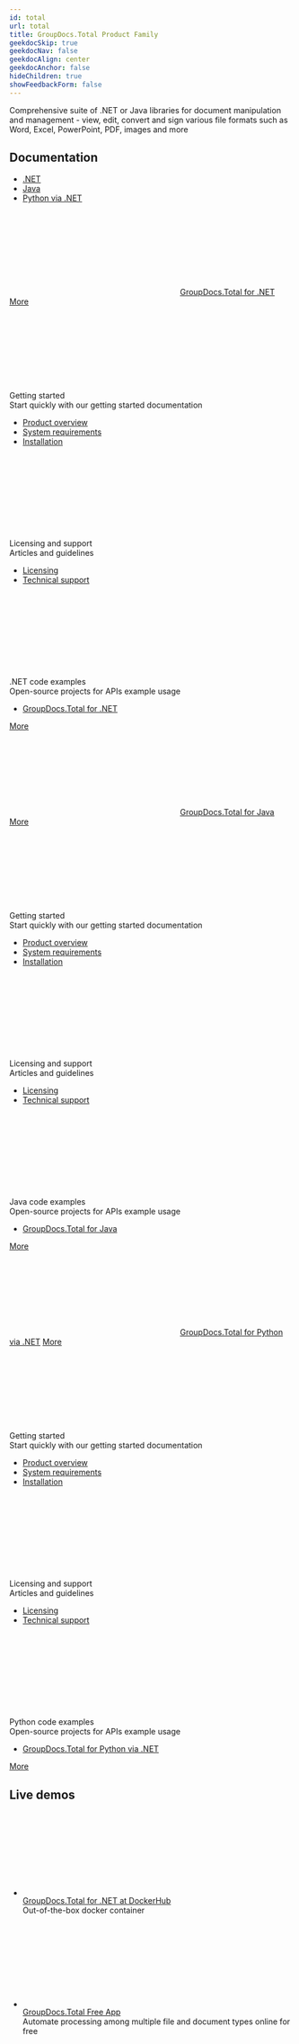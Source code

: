 ```yaml
---
id: total
url: total
title: GroupDocs.Total Product Family
geekdocSkip: true
geekdocNav: false
geekdocAlign: center
geekdocAnchor: false
hideChildren: true
showFeedbackForm: false
---
```


<div class="gdoc-list-descr">
Comprehensive suite of .NET or Java libraries for document manipulation and management - view, edit, convert and sign various file formats such as Word, Excel, PowerPoint, PDF, images and more
</div>

<h2 class="gdoc-product-title">Documentation</h2>

<div class="gdoc-platform-links">
<ul >
<li><a href="#total_net">.NET</a></li>
<li><a href="#total_java">Java</a></li>
<li><a href="#total_python_net">Python via .NET</a></li>
</ul>
</div>


<div class="gdoc-platforms">
<div class="gdoc-platform">
     <a id="total_net"></a>
        <div class="gdoc-platform__header">
            <svg class="gdoc-platform__header-icon"><use xlink:href="/img/groupdocs-stack.svg#net"></use></svg>
            <a class="gdoc-platform__header-title"  href='/total/net/'>GroupDocs.Total for .NET</a>
            <a class="gdoc-platform__header-btn"  href='/total/net/'>More</a>
        </div>
        <div class="gdoc-platform__cols">
            <div class="gdoc-platform__col">
                <div class="gdoc-platform__col-title">
                <svg class="gdoc-platform__col-icon"><use xlink:href="/img/groupdocs-stack.svg#time"></use></svg>
                <div>Getting started</div></div>
                <div class="gdoc-platform__col-descr">Start quickly with our getting started documentation</div>
                <ul class="gdoc-platform__col-links">
                    <li> <a href='/total/net/product-overview/'>Product overview</a></li>
                    <li> <a href='/total/net/system-requirements/'>System requirements</a></li>
                    <li> <a href='/total/net/installation/'>Installation</a></li>
                </ul>
            </div>
            <div class="gdoc-platform__col">
                    <div class="gdoc-platform__col-title">
                    <svg class="gdoc-platform__col-icon"><use xlink:href="/img/groupdocs-stack.svg#document"></use></svg>
                    <div>Licensing and support</div></div>
                    <div class="gdoc-platform__col-descr">Articles and guidelines</div>
                    <ul class="gdoc-platform__col-links">
                        <li> <a href='/total/net/licensing-and-evaluation/'>Licensing</a></li>
                        <li> <a href='/total/net/technical-support/'>Technical support</a></li>
                    </ul>
                    </div>
            <div class="gdoc-platform__col">
                    <div class="gdoc-platform__col-title">
                    <svg class="gdoc-platform__col-icon"><use xlink:href="/img/groupdocs-stack.svg#git-big"></use></svg>
                    <div>.NET code examples</div></div>
                    <div class="gdoc-platform__col-descr">Open-source projects for APIs example usage</div>
                    <ul class="gdoc-platform__col-links gdoc-platform__col-links--alt">
                        <li> <a href='https://github.com/groupdocs-total/GroupDocs.Total-for-.NET'>GroupDocs.Total for .NET</a></li>
                    </ul>
            </div>
        </div>
        <div class="gdoc-platform__footer">
            <a class="gdoc-platform__footer-btn"  href='/total/net/'>More</a>
        </div>
    </div>
    <div class="gdoc-platform">
    <a id="total_java"></a>
        <div class="gdoc-platform__header">
            <svg class="gdoc-platform__header-icon"><use xlink:href="/img/groupdocs-stack.svg#java"></use></svg>
            <a class="gdoc-platform__header-title"  href='/total/java/'>GroupDocs.Total for Java</a>
            <a class="gdoc-platform__header-btn"  href='/total/java/'>More</a>
        </div>
        <div class="gdoc-platform__cols">
            <div class="gdoc-platform__col">
                <div class="gdoc-platform__col-title">
                <svg class="gdoc-platform__col-icon"><use xlink:href="/img/groupdocs-stack.svg#time"></use></svg>
                <div>Getting started</div></div>
                <div class="gdoc-platform__col-descr">Start quickly with our getting started documentation</div>
                <ul class="gdoc-platform__col-links">
                    <li> <a href='/total/java/product-overview/'>Product overview</a></li>
                    <li> <a href='/total/java/system-requirements/'>System requirements</a></li>
                    <li> <a href='/total/java/installation/'>Installation</a></li>
                </ul>
            </div>
            <div class="gdoc-platform__col">
                <div class="gdoc-platform__col-title">
                    <svg class="gdoc-platform__col-icon"><use xlink:href="/img/groupdocs-stack.svg#document"></use></svg>
                    <div>Licensing and support</div></div>
                    <div class="gdoc-platform__col-descr">Articles and guidelines</div>
                    <ul class="gdoc-platform__col-links">
                        <li> <a href='/total/java/licensing-and-evaluation/'>Licensing</a></li>
                        <li> <a href='/total/java/technical-support/'>Technical support</a></li>
                    </ul>
                </div>
            <div class="gdoc-platform__col">
                <div class="gdoc-platform__col-title">
                    <svg class="gdoc-platform__col-icon"><use xlink:href="/img/groupdocs-stack.svg#git-big"></use></svg>
                <div>Java code examples</div></div>
                <div class="gdoc-platform__col-descr">Open-source projects for APIs example usage</div>
                <ul class="gdoc-platform__col-links gdoc-platform__col-links--alt">
                    <li> <a href='https://github.com/groupdocs-total/GroupDocs.Total-for-Java'>GroupDocs.Total for Java</a></li>
                </ul>
            </div>
        </div>
        <div class="gdoc-platform__footer">
            <a class="gdoc-platform__footer-btn"  href='/total/java/'>More</a>
        </div>
    </div>    
    <div class="gdoc-platform">
     <a id="total_python_net"></a>
        <div class="gdoc-platform__header">
            <svg class="gdoc-platform__header-icon"><use xlink:href="/img/groupdocs-stack.svg#python"></use></svg>
            <a class="gdoc-platform__header-title"  href='/total/python-net/'>GroupDocs.Total for Python via .NET</a>
            <a class="gdoc-platform__header-btn"  href='/total/python-net/'>More</a>
        </div>
        <div class="gdoc-platform__cols">
            <div class="gdoc-platform__col">
                <div class="gdoc-platform__col-title">
                <svg class="gdoc-platform__col-icon"><use xlink:href="/img/groupdocs-stack.svg#time"></use></svg>
                <div>Getting started</div></div>
                <div class="gdoc-platform__col-descr">Start quickly with our getting started documentation</div>
                <ul class="gdoc-platform__col-links">
                    <li> <a href='/total/python-net/product-overview/'>Product overview</a></li>
                    <li> <a href='/total/python-net/system-requirements/'>System requirements</a></li>
                    <li> <a href='/total/python-net/installation/'>Installation</a></li>
                </ul>
            </div>
            <div class="gdoc-platform__col">
                    <div class="gdoc-platform__col-title">
                    <svg class="gdoc-platform__col-icon"><use xlink:href="/img/groupdocs-stack.svg#document"></use></svg>
                    <div>Licensing and support</div></div>
                    <div class="gdoc-platform__col-descr">Articles and guidelines</div>
                    <ul class="gdoc-platform__col-links">
                        <li> <a href='/total/python-net/licensing-and-evaluation/'>Licensing</a></li>
                        <li> <a href='/total/python-net/technical-support/'>Technical support</a></li>
                    </ul>
                    </div>
            <div class="gdoc-platform__col">
                    <div class="gdoc-platform__col-title">
                    <svg class="gdoc-platform__col-icon"><use xlink:href="/img/groupdocs-stack.svg#git-big"></use></svg>
                    <div>Python code examples</div></div>
                    <div class="gdoc-platform__col-descr">Open-source projects for APIs example usage</div>
                    <ul class="gdoc-platform__col-links gdoc-platform__col-links--alt">
                        <li> <a href='https://github.com/groupdocs-total/GroupDocs.Total-for-Python-via-.NET'>GroupDocs.Total for Python via .NET</a></li>
                    </ul>
            </div>
        </div>
        <div class="gdoc-platform__footer">
            <a class="gdoc-platform__footer-btn"  href='/total/python-net/'>More</a>
        </div>
    </div>
</div>

<h2 class="gdoc-product-title">Live demos</h2>

<div class="gdoc-product-examples">
<div class="gdoc-product-example gdoc-product-example--mobile-fix">
    <ul class="gdoc-product-example__list">
        <li> 
            <svg class="gdoc-product-example__icon"><use xlink:href="/img/groupdocs-stack.svg#docker"></use></svg>
            <div>
                <a class="gdoc-product-example__link" rel="nofollow" href="https://hub.docker.com/r/groupdocs/total">GroupDocs.Total for .NET at DockerHub</a>
                <div class="gdoc-product-example__descr">Out-of-the-box docker container</div>
            </div>
        </li>
    </ul>
</div>

<div class="gdoc-product-example">
    <ul class="gdoc-product-example__list gdoc-product-example__list--app">
        <li > 
            <svg class="gdoc-product-example__icon"><use xlink:href="/img/groupdocs-stack.svg#app"></use></svg>
            <div>
                <a class="gdoc-product-example__link" href="https://products.groupdocs.app/total">GroupDocs.Total Free App</a>
                <div class="gdoc-product-example__descr">Automate processing among multiple file and document types online for free</div>
            </div>
        </li>
    </ul>
</div>

</div>